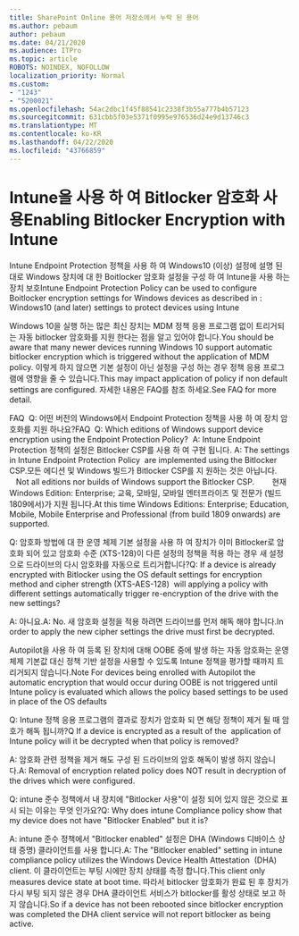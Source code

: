 ```yaml
---
title: SharePoint Online 용어 저장소에서 누락 된 용어
ms.author: pebaum
author: pebaum
ms.date: 04/21/2020
ms.audience: ITPro
ms.topic: article
ROBOTS: NOINDEX, NOFOLLOW
localization_priority: Normal
ms.custom:
- "1243"
- "5200021"
ms.openlocfilehash: 54ac2dbc1f45f88541c2338f3b55a777b4b57123
ms.sourcegitcommit: 631cbb5f03e5371f0995e976536d24e9d13746c3
ms.translationtype: MT
ms.contentlocale: ko-KR
ms.lasthandoff: 04/22/2020
ms.locfileid: "43766859"
---
```

# <a name="enabling-bitlocker-encryption-with-intune"></a><span data-ttu-id="ceff0-102">Intune을 사용 하 여 Bitlocker 암호화 사용</span><span class="sxs-lookup"><span data-stu-id="ceff0-102">Enabling Bitlocker Encryption with Intune</span></span>

<span data-ttu-id="ceff0-103">Intune Endpoint Protection 정책을 사용 하 여 Windows10 (이상) 설정에 설명 된 대로 Windows 장치에 대 한 Boitlocker 암호화 설정을 구성 하 여 Intune을 사용 하는 장치 보호</span><span class="sxs-lookup"><span data-stu-id="ceff0-103">Intune Endpoint Protection Policy can be used to configure Boitlocker encryption settings for Windows devices as described in : Windows10 (and later) settings to protect devices using Intune</span></span>

<span data-ttu-id="ceff0-104">Windows 10을 실행 하는 많은 최신 장치는 MDM 정책 응용 프로그램 없이 트리거되는 자동 bitlocker 암호화를 지원 한다는 점을 알고 있어야 합니다.</span><span class="sxs-lookup"><span data-stu-id="ceff0-104">You should be aware that many newer devices running Windows 10 support automatic bitlocker encryption which is triggered without the application of MDM policy.</span></span> <span data-ttu-id="ceff0-105">이렇게 하지 않으면 기본 설정이 아닌 설정을 구성 하는 경우 정책 응용 프로그램에 영향을 줄 수 있습니다.</span><span class="sxs-lookup"><span data-stu-id="ceff0-105">This may impact application of policy if non default settings are configured.</span></span> <span data-ttu-id="ceff0-106">자세한 내용은 FAQ를 참조 하세요.</span><span class="sxs-lookup"><span data-stu-id="ceff0-106">See FAQ for more detail.</span></span>


<span data-ttu-id="ceff0-107">FAQ  Q: 어떤 버전의 Windows에서 Endpoint Protection 정책을 사용 하 여 장치 암호화를 지원 하나요?</span><span class="sxs-lookup"><span data-stu-id="ceff0-107">FAQ  Q: Which editions of Windows support device encryption using the Endpoint Protection Policy?</span></span>
<span data-ttu-id="ceff0-108"> A: Intune Endpoint Protection 정책의 설정은 Bitlocker CSP를 사용 하 여 구현 됩니다.</span><span class="sxs-lookup"><span data-stu-id="ceff0-108"> A: The settings in Intune Endpoint Protection Policy  are implemented using the Bitlocker CSP.</span></span><span data-ttu-id="ceff0-109">모든 에디션 및 Windows 빌드가 Bitlocker CSP를 지 원하는 것은 아닙니다. 
     </span><span class="sxs-lookup"><span data-stu-id="ceff0-109">  Not all editions nor builds of Windows support the Bitlocker CSP. 
     </span></span> <span data-ttu-id="ceff0-110">현재 Windows Edition: Enterprise; 교육, 모바일, 모바일 엔터프라이즈 및 전문가 (빌드 1809에서)가 지원 됩니다.</span><span class="sxs-lookup"><span data-stu-id="ceff0-110">At this time Windows Editions: Enterprise; Education, Mobile, Mobile Enterprise and Professional (from build 1809 onwards) are supported.</span></span>




<span data-ttu-id="ceff0-111">Q: 암호화 방법에 대 한 운영 체제 기본 설정을 사용 하 여 장치가 이미 Bitlocker로 암호화 되어 있고 암호화 수준 (XTS-128)이 다른 설정의 정책을 적용 하는 경우 새 설정으로 드라이브의 다시 암호화를 자동으로 트리거합니다?</span><span class="sxs-lookup"><span data-stu-id="ceff0-111">Q: If a device is already encrypted with Bitlocker using the OS default settings for encryption method and cipher strength (XTS-AES-128)  will applying a policy with different settings automatically trigger re-encryption of the drive with the new settings?</span></span>

<span data-ttu-id="ceff0-112">A: 아니요.</span><span class="sxs-lookup"><span data-stu-id="ceff0-112">A: No.</span></span> <span data-ttu-id="ceff0-113">새 암호화 설정을 적용 하려면 드라이브를 먼저 해독 해야 합니다.</span><span class="sxs-lookup"><span data-stu-id="ceff0-113">In order to apply the new cipher settings the drive must first be decrypted.</span></span>

<span data-ttu-id="ceff0-114">Autopilot을 사용 하 여 등록 된 장치에 대해 OOBE 중에 발생 하는 자동 암호화는 운영 체제 기본값 대신 정책 기반 설정을 사용할 수 있도록 Intune 정책을 평가할 때까지 트리거되지 않습니다.</span><span class="sxs-lookup"><span data-stu-id="ceff0-114">Note For devices being enrolled with Autopilot the automatic encryption that would occur during OOBE is not triggered until Intune policy is evaluated which allows the policy based settings to be used in place of the OS defaults</span></span>




<span data-ttu-id="ceff0-115">Q: Intune 정책 응용 프로그램의 결과로 장치가 암호화 되 면 해당 정책이 제거 될 때 암호가 해독 됩니까?</span><span class="sxs-lookup"><span data-stu-id="ceff0-115">Q If a device is encrypted as a result of the  application of Intune policy will it be decrypted when that policy is removed?</span></span>

<span data-ttu-id="ceff0-116">A: 암호화 관련 정책을 제거 해도 구성 된 드라이브의 암호 해독이 발생 하지 않습니다.</span><span class="sxs-lookup"><span data-stu-id="ceff0-116">A: Removal of encryption related policy does NOT result in decryption of the drives which were configured.</span></span>




<span data-ttu-id="ceff0-117">Q: intune 준수 정책에서 내 장치에 "Bitlocker 사용"이 설정 되어 있지 않은 것으로 표시 되는 이유는 무엇 인가요?</span><span class="sxs-lookup"><span data-stu-id="ceff0-117">Q: Why does intune Compliance policy show that my device does not have "Bitlocker Enabled" but it is?</span></span>

<span data-ttu-id="ceff0-118">A: intune 준수 정책에서 "Bitlocker enabled" 설정은 DHA (Windows 디바이스 상태 증명) 클라이언트를 사용 합니다.</span><span class="sxs-lookup"><span data-stu-id="ceff0-118">A: The "Bitlocker enabled" setting in intune compliance policy utilizes the Windows Device Health Attestation  (DHA) client.</span></span> <span data-ttu-id="ceff0-119">이 클라이언트는 부팅 시에만 장치 상태를 측정 합니다.</span><span class="sxs-lookup"><span data-stu-id="ceff0-119">This client only measures device state at boot time.</span></span> <span data-ttu-id="ceff0-120">따라서 bitlocker 암호화가 완료 된 후 장치가 다시 부팅 되지 않은 경우 DHA 클라이언트 서비스가 bitlocker를 활성 상태로 보고 하지 않습니다.</span><span class="sxs-lookup"><span data-stu-id="ceff0-120">So if a device has not been rebooted since bitlocker encryption was completed the DHA client service will not report bitlocker as being active.</span></span>
